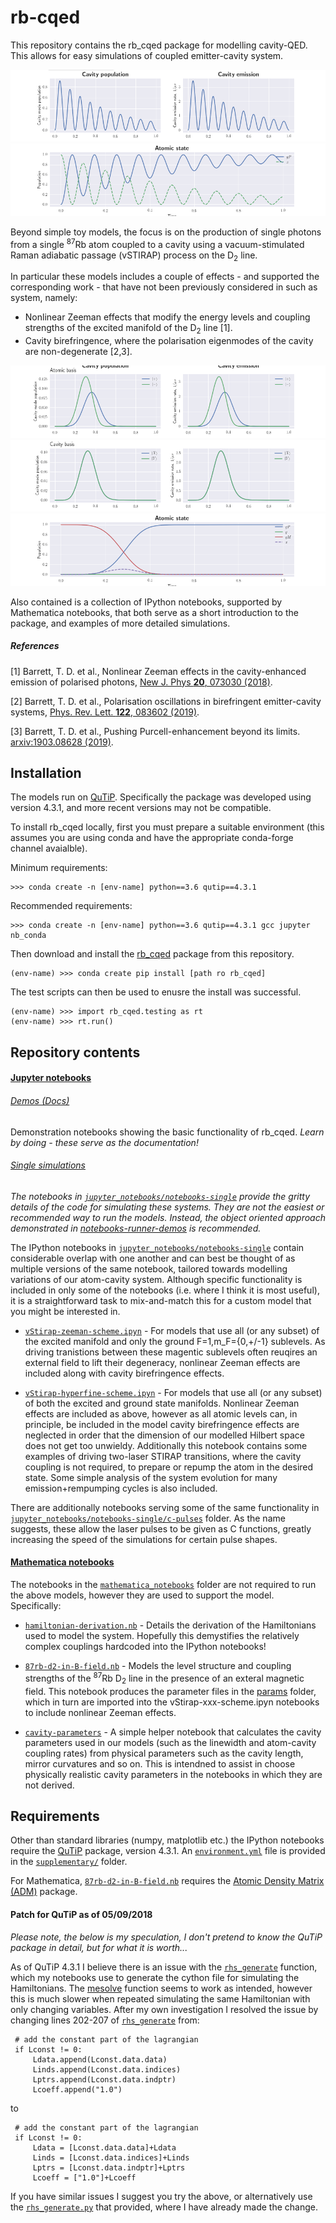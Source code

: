 # rb-cqed

This repository contains the rb_cqed package for modelling cavity-QED.  This allows for easy simulations of coupled emitter-cavity system.

![alt text](example_figures/example_rabi_0.png)
![alt text](example_figures/example_rabi_1.png) 

Beyond simple toy models, the focus is on the production of single photons from a single <sup>87</sup>Rb atom coupled to a cavity using a vacuum-stimulated Raman adiabatic passage (vSTIRAP) process on the D<sub>2</sub> line.

In particular these models includes a couple of effects - and supported the corresponding work - that have not been previously considered in such as system, namely:
- Nonlinear Zeeman effects that modify the energy levels and coupling strengths of the excited manifold of the D<sub>2</sub> line [1].
- Cavity birefringence, where the polarisation eigenmodes of the cavity are non-degenerate [2,3].

![alt text](example_figures/example_biref_0.png) 
![alt text](example_figures/example_biref_1.png)
![alt text](example_figures/example_biref_2.png) 

Also contained is a collection of IPython notebooks, supported by Mathematica notebooks, that both serve as a short introduction to the package, and examples of more detailed simulations.

##### References

[1] Barrett, T. D. et al., Nonlinear Zeeman effects in the cavity-enhanced emission of polarised photons, [New J. Phys **20**, 073030 (2018)](http://iopscience.iop.org/article/10.1088/1367-2630/aad14e).

[2] Barrett, T. D. et al., Polarisation oscillations in birefringent emitter-cavity systems, [Phys. Rev. Lett. **122**, 083602 (2019)](https://doi.org/10.1103/PhysRevLett.122.083602).

[3] Barrett, T. D. et al., Pushing Purcell-enhancement beyond its limits. [arxiv:1903.08628 (2019)](https://arxiv.org/abs/1903.08628).

## Installation

The models run on [QuTiP](http://qutip.org/).  Specifically the package was developed using version 4.3.1, and more recent versions may not be compatible.

To install rb_cqed locally, first you must prepare a suitable environment (this assumes you are using conda and have the appropriate conda-forge channel avaialble).

Minimum requirements:
```console
>>> conda create -n [env-name] python==3.6 qutip==4.3.1
```
Recommended requirements:
```console
>>> conda create -n [env-name] python==3.6 qutip==4.3.1 gcc jupyter nb_conda
```

Then download and install the [rb_cqed](rb_cqed/) package from this repository.
```console
(env-name) >>> conda create pip install [path ro rb_cqed]
```

The test scripts can then be used to enusre the install was successful.
```console
(env-name) >>> import rb_cqed.testing as rt
(env-name) >>> rt.run()
```

## Repository contents

#### [Jupyter notebooks](jupyter_notebooks/)

###### [Demos (Docs)](jupyter_notebooks/rb_cqed_demos/)

Demonstration notebooks showing the basic functionality of rb_cqed.  *Learn by doing - these serve as the documentation!*

###### [Single simulations](jupyter_notebooks/notebooks-single)

_The notebooks in [``jupyter_notebooks/notebooks-single``](jupyter_notebooks/notebooks-single) provide the gritty details of the code for simulating these systems.  They are not the easiest or recommended way to run the models.  Instead, the object oriented approach demonstrated in [notebooks-runner-demos](notebooks-runner-demos/) is recommended._

The IPython notebooks in [``jupyter_notebooks/notebooks-single``](jupyter_notebooks/notebooks-single/) contain considerable overlap with one another and can best be thought of as multiple versions of the same notebook, tailored towards modelling variations of our atom-cavity system.  Although specific functionality is included in only some of the notebooks (i.e. where I think it is most useful), it is a straightforward task to mix-and-match this for a custom model that you might be interested in.

- [``vStirap-zeeman-scheme.ipyn``](jupyter_notebooks/notebooks-single/py-pulses/vStirap-zeeman-scheme.ipynb) - For models that use all (or any subset) of the excited manifold and only the ground F=1,m_F={0,+/-1} sublevels.  As driving tranistions between these magentic sublevels often reuqires an external field to lift their degeneracy, nonlinear Zeeman effects are included along with cavity birefringence effects.

- [``vStirap-hyperfine-scheme.ipyn``](jupyter_notebooks/notebooks-single/py-pulses/vStirap-hyperfine-scheme.ipynb) - For models that use all (or any subset) of both the excited and ground state manifolds.  Nonlinear Zeeman effects are included as above, however as all atomic levels can, in principle, be included in the model cavity birefringence effects are neglected in order that the dimension of our modelled Hilbert space does not get too unwieldy.  Additionally this notebook contains some examples of driving two-laser STIRAP transitions, where the cavity coupling is not required, to prepare or repump the atom in the desired state.  Some simple analysis of the system evolution for many emission+rempumping cycles is also included.

There are additionally notebooks serving some of the same functionality in [``jupyter_notebooks/notebooks-single/c-pulses``](jupyter_notebooks/notebooks-single/c-pulses) folder.  As the name suggests, these allow the laser pulses to be given as C functions, greatly increasing the speed of the simulations for certain pulse shapes.

#### [Mathematica notebooks](mathematica)

The notebooks in the [``mathematica_notebooks``](mathematica_notebooks) folder are not required to run the above models, however they are used to support the model.  Specifically:

- [``hamiltonian-derivation.nb``](mathematica_notebooks/hamiltonian-derivation.nb) - Details the derivation of the Hamiltonians used to model the system.  Hopefully this demystifies the relatively complex couplings hardcoded into the IPython notebooks!

- [``87rb-d2-in-B-field.nb``](mathematica_notebooks/87rb-d2-in-B-field.nb) - Models the level structure and coupling strengths of the <sup>87</sup>Rb D<sub>2</sub> line in the presence of an exteral magnetic field.  This notebook produces the parameter files in the [params](rb_cqed/atom87rb_params) folder, which in turn are imported into the vStirap-xxx-scheme.ipyn notebooks to include nonlinear Zeeman effects.

- [``cavity-parameters``](mathematica_notebooks/cavity-parameters.nb) - A simple helper notebook that calculates the cavity parameters used in our models (such as the linewidth and atom-cavity coupling rates) from physical parameters such as the cavity length, mirror curvatures and so on.  This is intendned to assist in choose physically realistic cavity parameters in the notebooks in which they are not derived.  

## Requirements

Other than standard libraries (numpy, matplotlib etc.) the IPython notebooks require the [QuTiP](http://qutip.org/) package, version 4.3.1.  An [``environment.yml``](supplementary/environment.yml)  file is provided in the [``supplementary/``](supplementary/) folder.

For Mathematica, [``87rb-d2-in-B-field.nb``](mathematica_notebooks/87rb-d2-in-B-field.nb) requires the [Atomic Density Matrix (ADM)](http://rochesterscientific.com/ADM/) package.

#### Patch for QuTiP as of 05/09/2018

_Please note, the below is my speculation, I don't pretend to know the QuTiP package in detail, but for what it is worth..._

As of QuTiP 4.3.1 I believe there is an issue with the [``rhs_generate``](https://github.com/qutip/qutip/blob/master/qutip/rhs_generate.py) function, which my notebooks use to generate the cython file for simulating the Hamiltonians.  The [mesolve](https://github.com/qutip/qutip/blob/master/qutip/mesolve.py) function seems to work as intended, however this is much slower when repeated simulating the same Hamiltonian with only changing variables.  After my own investigation I resolved the issue by changing lines 202-207  of [``rhs_generate``](https://github.com/qutip/qutip/blob/master/qutip/rhs_generate.py) from:
  ```  
   # add the constant part of the lagrangian
   if Lconst != 0:
       Ldata.append(Lconst.data.data)
       Linds.append(Lconst.data.indices)
       Lptrs.append(Lconst.data.indptr)
       Lcoeff.append("1.0")
   ```
   to
  ```  
   # add the constant part of the lagrangian
   if Lconst != 0:
       Ldata = [Lconst.data.data]+Ldata
       Linds = [Lconst.data.indices]+Linds
       Lptrs = [Lconst.data.indptr]+Lptrs
       Lcoeff = ["1.0"]+Lcoeff
   ```
If you have similar issues I suggest you try the above, or alternatively use the [``rhs_generate.py``](rb_cqed/qutip_patches/rhs_generate.py) that provided, where I have already made the change.
